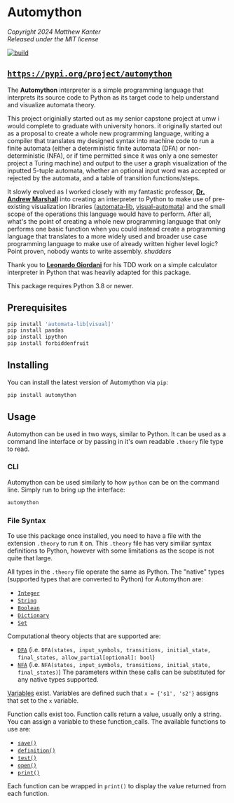 # Automython

*Copyright 2024 Matthew Kanter*  
*Released under the MIT license*

[![build](https://github.com/mkantrr/automython/actions/workflows/build.yml/badge.svg)](https://github.com/mkantrr/automythonactions/workflows/build.yml)

## [`https://pypi.org/project/automython`](https://pypi.org/project/automython)

The **Automython** interpreter is a simple programming language that interprets its source code to Python as its target code to help understand and visualize automata theory.

This project originially started out as my senior capstone project at umw i would complete to graduate with university honors. it originally started out as a proposal to create a whole new programming language, writing a compiler that translates my designed syntax into machine code to run a finite automata (either a deterministic finite automata (DFA) or non-deterministic (NFA), or if time permitted since it was only a one semester project a Turing machine) and output to the user a graph visualization of the inputted 5-tuple automata, whether an optional input word was accepted or rejected by the automata, and a table of transition functions/steps.

It slowly evolved as I worked closely with my fantastic professor, [**Dr. Andrew Marshall**](https://www.marshallandrew.net/) into creating an interpreter to Python to make use of pre-existing visualization libraries ([automata-lib](https://github.com/caleb531/automata), [visual-automata](https://github.com/lewiuberg/visual-automata)) and the small scope of the operations this language would have to perform. After all, what's the point of creating a whole new programming language that only performs one basic function when you could instead create a programming language that translates to a more widely used and broader use case programming language to make use of already written higher level logic? Point proven, nobody wants to write assembly. *shudders*

Thank you to [**Leonardo Giordani**](https://www.thedigitalcatonline.com/pages/about.html) for his TDD work on a simple calculator interpreter in Python that was heavily adapted for this package.

This package requires Python 3.8 or newer.

## Prerequisites

```sh
pip install 'automata-lib[visual]'
pip install pandas
pip install ipython
pip install forbiddenfruit
```

## Installing

You can install the latest version of Automython via `pip`:

```sh
pip install automython
```

## Usage

Automython can be used in two ways, similar to Python. It can be used as a command line interface or by passing in it's own readable `.theory` file type to read.

### CLI
Automython can be used similarly to how `python` can be on the command line. Simply run to bring up the interface:

```sh
automython
```

### File Syntax
To use this package once installed, you need to have a file with the extension `.theory` to run it on.
This `.theory` file has very simiilar syntax definitions to Python, however with some limitations as the scope is not quite that large.

All types in the `.theory` file operate the same as Python. The "native" types (supported types that are converted to Python) for Automython are:

- [`Integer`](./types.md#Integer)
- [`String`](./types.md#String)
- [`Boolean`](./types.md#Boolean)
- [`Dictionary`](./types.md#Dictionary)
- [`Set`](./types.md#Set)

Computational theory objects that are supported are:
- [`DFA`](./types.md#DFA) (i.e. `DFA(states, input_symbols, transitions, initial_state, final_states, allow_partial[optional]: bool`)
- [`NFA`](./types.md#NFA) (i.e. `NFA(states, input_symbols, transitions, initial_state, final_states)`)
The parameters within these calls can be substituted for any native types supported.

[Variables](./types.md#Variable) exist. Variables are defined such that `x = {'s1', 's2'}` assigns that set to the `x` variable.

Function calls exist too. Function calls return a value, usually only a string. You can assign a variable to these function_calls.
The available functions to use are:

- [`save()`](<./functions.md#`save(path[optional], input_string[optional], horizontal[optional])`>)
- [`definition()`](./functions.md#`definition()`)
- [`test()`](./functions.md#`test(input_string)`)
- [`open()`](./functions.md#`open(path[optional])`)
- [`print()`](./functions.md#`print(args[optional])`)

Each function can be wrapped in `print()` to display the value returned from each function.

